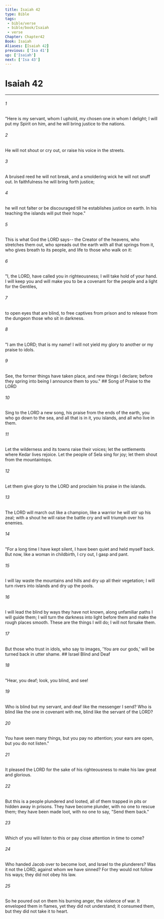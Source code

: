 ```yaml
---
title: Isaiah 42
type: Bible
tags:
 - bible/verse
 - bible/book/Isaiah
 - verse
Chapter: Chapter42
Book: Isaiah
Aliases: [Isaiah 42]
previous: ['Isa 41']
up: ['Isaiah']
next: ['Isa 43']
---
```

# Isaiah 42

***


###### 1 
"Here is my servant, whom I uphold, my chosen one in whom I delight; I will put my Spirit on him, and he will bring justice to the nations. 

###### 2 
He will not shout or cry out, or raise his voice in the streets. 

###### 3 
A bruised reed he will not break, and a smoldering wick he will not snuff out. In faithfulness he will bring forth justice; 

###### 4 
he will not falter or be discouraged till he establishes justice on earth. In his teaching the islands will put their hope." 

###### 5 
This is what God the LORD says-- the Creator of the heavens, who stretches them out, who spreads out the earth with all that springs from it, who gives breath to its people, and life to those who walk on it: 

###### 6 
"I, the LORD, have called you in righteousness; I will take hold of your hand. I will keep you and will make you to be a covenant for the people and a light for the Gentiles, 

###### 7 
to open eyes that are blind, to free captives from prison and to release from the dungeon those who sit in darkness. 

###### 8 
"I am the LORD; that is my name! I will not yield my glory to another or my praise to idols. 

###### 9 
See, the former things have taken place, and new things I declare; before they spring into being I announce them to you." ## Song of Praise to the LORD 

###### 10 
Sing to the LORD a new song, his praise from the ends of the earth, you who go down to the sea, and all that is in it, you islands, and all who live in them. 

###### 11 
Let the wilderness and its towns raise their voices; let the settlements where Kedar lives rejoice. Let the people of Sela sing for joy; let them shout from the mountaintops. 

###### 12 
Let them give glory to the LORD and proclaim his praise in the islands. 

###### 13 
The LORD will march out like a champion, like a warrior he will stir up his zeal; with a shout he will raise the battle cry and will triumph over his enemies. 

###### 14 
"For a long time I have kept silent, I have been quiet and held myself back. But now, like a woman in childbirth, I cry out, I gasp and pant. 

###### 15 
I will lay waste the mountains and hills and dry up all their vegetation; I will turn rivers into islands and dry up the pools. 

###### 16 
I will lead the blind by ways they have not known, along unfamiliar paths I will guide them; I will turn the darkness into light before them and make the rough places smooth. These are the things I will do; I will not forsake them. 

###### 17 
But those who trust in idols, who say to images, 'You are our gods,' will be turned back in utter shame. ## Israel Blind and Deaf 

###### 18 
"Hear, you deaf; look, you blind, and see! 

###### 19 
Who is blind but my servant, and deaf like the messenger I send? Who is blind like the one in covenant with me, blind like the servant of the LORD? 

###### 20 
You have seen many things, but you pay no attention; your ears are open, but you do not listen." 

###### 21 
It pleased the LORD for the sake of his righteousness to make his law great and glorious. 

###### 22 
But this is a people plundered and looted, all of them trapped in pits or hidden away in prisons. They have become plunder, with no one to rescue them; they have been made loot, with no one to say, "Send them back." 

###### 23 
Which of you will listen to this or pay close attention in time to come? 

###### 24 
Who handed Jacob over to become loot, and Israel to the plunderers? Was it not the LORD, against whom we have sinned? For they would not follow his ways; they did not obey his law. 

###### 25 
So he poured out on them his burning anger, the violence of war. It enveloped them in flames, yet they did not understand; it consumed them, but they did not take it to heart. 
